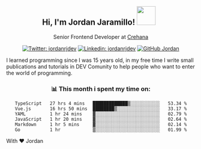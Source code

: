 <div align="center">
<h2 style="margin-right:10px;">Hi, I'm Jordan Jaramillo! <img src="https://media.giphy.com/media/Wj7lNjMNDxSmc/source.gif" width="50" > </h2>

<p>Senior Frontend Developer at <a href="https://www.crehana.com/">Crehana</a></p>

[![Twitter: jordanrjdev](https://img.shields.io/twitter/follow/jordanrjdev?style=social)](https://twitter.com/jordanrjdev)
[![Linkedin: jordanrjdev](https://img.shields.io/badge/-jordanrjdev-blue?style=flat-square&logo=Linkedin&logoColor=white&link=https://www.linkedin.com/in/jordanrjdev/)](https://www.linkedin.com/in/jordanrjdev/)
[![GitHub Jordan](https://img.shields.io/github/followers/jnadroj?label=follow&style=social)](https://github.com/jnadroj)

</div>
I learned programming since I was 15 years old, in my free time I write small publications and tutorials in DEV Comunity to help people who want to enter the world of programming.

<div align="center">

### 📊 **This month i spent my time on:**

<!--START_SECTION:waka-->

```text
TypeScript   27 hrs 4 mins   █████████████▒░░░░░░░░░░░   53.34 %
Vue.js       16 hrs 50 mins  ████████▒░░░░░░░░░░░░░░░░   33.17 %
YAML         1 hr 24 mins    ▓░░░░░░░░░░░░░░░░░░░░░░░░   02.79 %
JavaScript   1 hr 20 mins    ▓░░░░░░░░░░░░░░░░░░░░░░░░   02.64 %
Markdown     1 hr 5 mins     ▓░░░░░░░░░░░░░░░░░░░░░░░░   02.14 %
Go           1 hr            ▒░░░░░░░░░░░░░░░░░░░░░░░░   01.99 %
```

<!--END_SECTION:waka-->

</div>

With ❤️ Jordan
